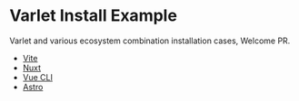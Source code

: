# Varlet Install Example

Varlet and various ecosystem combination installation cases, Welcome PR.

- [Vite](https://github.com/varletjs/varlet-install-example/tree/main/vite)
- [Nuxt](https://github.com/varletjs/varlet-install-example/tree/main/nuxt)
- [Vue CLI](https://github.com/varletjs/varlet-install-example/tree/main/vue-cli)
- [Astro](https://github.com/varletjs/varlet-install-example/tree/main/astro)

